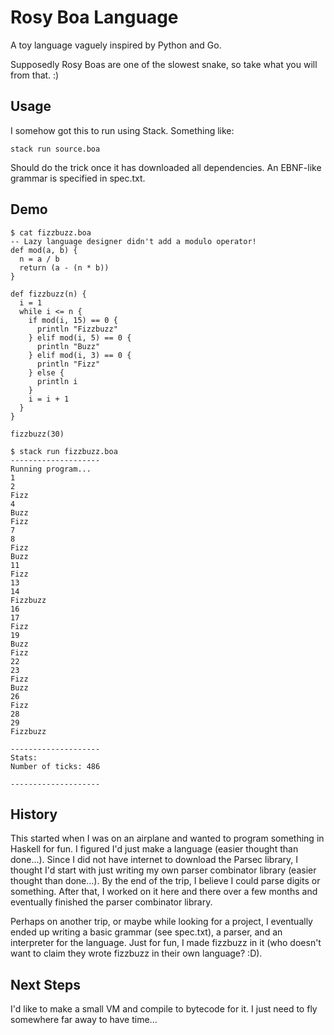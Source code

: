 # Rosy Boa Language

A toy language vaguely inspired by Python and Go.

Supposedly Rosy Boas are one of the slowest snake, so take what you will from
that. :)

## Usage

I somehow got this to run using Stack. Something like:

```
stack run source.boa
```

Should do the trick once it has downloaded all dependencies. An EBNF-like
grammar is specified in spec.txt.

## Demo

```
$ cat fizzbuzz.boa
-- Lazy language designer didn't add a modulo operator!
def mod(a, b) {
  n = a / b
  return (a - (n * b))
}

def fizzbuzz(n) {
  i = 1
  while i <= n {
    if mod(i, 15) == 0 {
      println "Fizzbuzz"
    } elif mod(i, 5) == 0 {
      println "Buzz"
    } elif mod(i, 3) == 0 {
      println "Fizz"
    } else {
      println i
    }
    i = i + 1
  }
}

fizzbuzz(30)
```

```
$ stack run fizzbuzz.boa
--------------------
Running program...
1
2
Fizz
4
Buzz
Fizz
7
8
Fizz
Buzz
11
Fizz
13
14
Fizzbuzz
16
17
Fizz
19
Buzz
Fizz
22
23
Fizz
Buzz
26
Fizz
28
29
Fizzbuzz

--------------------
Stats:
Number of ticks: 486

--------------------
```


## History

This started when I was on an airplane and wanted to program something in
Haskell for fun. I figured I'd just make a language (easier thought than done...).
Since I did not have internet to download the Parsec library, I thought I'd
start with just writing my own parser combinator library (easier thought than
done...). By the end of the trip, I believe I could parse digits or something.
After that, I worked on it here and there over a few months and eventually
finished the parser combinator library.

Perhaps on another trip, or maybe while looking for a project, I eventually
ended up writing a basic grammar (see spec.txt), a parser, and an interpreter
for the language. Just for fun, I made fizzbuzz in it (who doesn't want to claim
they wrote fizzbuzz in their own language? :D).

## Next Steps

I'd like to make a small VM and compile to bytecode for it. I just need to fly
somewhere far away to have time...
